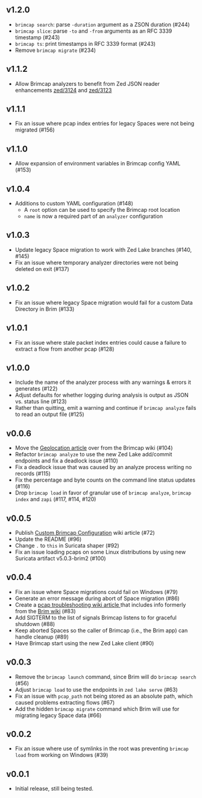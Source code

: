 ## v1.2.0
* `brimcap search`: parse `-duration` argument as a ZSON duration (#244)
* `brimcap slice`: parse `-to` and `-from` arguments as an RFC 3339 timestamp (#243)
* `brimcap ts`: print timestamps in RFC 3339 format (#243)
* Remove `brimcap migrate` (#234)

## v1.1.2
* Allow Brimcap analyzers to benefit from Zed JSON reader enhancements [zed/3124](https://github.com/brimdata/zed/pull/3124) and [zed/3123](https://github.com/brimdata/zed/pull/3123)

## v1.1.1
* Fix an issue where pcap index entries for legacy Spaces were not being migrated (#156)

## v1.1.0
* Allow expansion of environment variables in Brimcap config YAML (#153)

## v1.0.4
* Additions to custom YAML configuration (#148)
   * A `root` option can be used to specify the Brimcap root location
   * `name` is now a required part of an `analyzer` configuration

## v1.0.3
* Update legacy Space migration to work with Zed Lake branches (#140, #145)
* Fix an issue where temporary analyzer directories were not being deleted on exit (#137)

## v1.0.2
* Fix an issue where legacy Space migration would fail for a custom Data Directory in Brim (#133)

## v1.0.1
* Fix an issue where stale packet index entries could cause a failure to extract a flow from another pcap (#128)

## v1.0.0
* Include the name of the analyzer process with any warnings & errors it generates (#122)
* Adjust defaults for whether logging during analysis is output as JSON vs. status line (#123)
* Rather than quitting, emit a warning and continue if `brimcap analyze` fails to read an output file (#125)

## v0.0.6
* Move the [Geolocation article](https://github.com/brimdata/brimcap/wiki/Geolocation) over from the Brimcap wiki (#104)
* Refactor `brimcap analyze` to use the new Zed Lake add/commit endpoints and fix a deadlock issue (#110)
* Fix a deadlock issue that was caused by an analyze process writing no records (#115)
* Fix the percentage and byte counts on the command line status updates (#116)
* Drop `brimcap load` in favor of granular use of `brimcap analyze`, `brimcap index` and `zapi` (#117, #114, #120)

## v0.0.5
* Publish [Custom Brimcap Configuration](https://github.com/brimdata/brimcap/wiki/Custom-Brimcap-Config) wiki article (#72)
* Update the README (#96)
* Change `.` to `this` in Suricata shaper (#92)
* Fix an issue loading pcaps on some Linux distributions by using new Suricata artifact v5.0.3-brim2 (#100)

## v0.0.4
* Fix an issue where Space migrations could fail on Windows (#79)
* Generate an error message during abort of Space migration (#86)
* Create a [pcap troubleshooting wiki article ](https://github.com/brimdata/brimcap/wiki/Troubleshooting#ive-clicked-to-open-a-packet-capture-in-brim-but-it-failed-to-open) that includes info formerly from the [Brim wiki](https://github.com/brimdata/brim/wiki) (#83)
* Add SIGTERM to the list of signals Brimcap listens to for graceful shutdown (#88)
* Keep aborted Spaces so the caller of Brimcap (i.e., the Brim app) can handle cleanup (#89)
* Have Brimcap start using the new Zed Lake client (#90)

## v0.0.3

* Remove the `brimcap launch` command, since Brim will do `brimcap search` (#56)
* Adjust `brimcap load` to use the endpoints in `zed lake serve` (#63)
* Fix an issue with `pcap_path` not being stored as an absolute path, which caused problems extracting flows (#67)
* Add the hidden `brimcap migrate` command which Brim will use for migrating legacy Space data (#66)

## v0.0.2

* Fix an issue where use of symlinks in the root was preventing `brimcap load` from working on Windows (#39)

## v0.0.1

* Initial release, still being tested.
